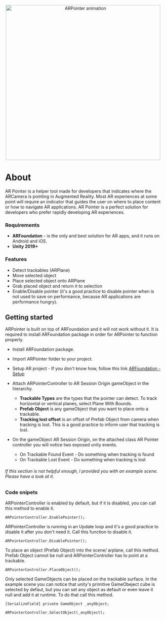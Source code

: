 <p align="center">
<img src="https://media.giphy.com/media/UVAtvQ3QHAz8g9CbsH/giphy.gif" alt="ARPointer animation" title="Grid GIF" width="500"/>
</p>

# About

AR Pointer is a helper tool made for developers that indicates where the ARCamera is pointing in Augmented Reality. Most AR experiences at some point will require an indicator that guides the user on where to place content or how to navigate AR applications. AR Pointer is a perfect solution for developers who prefer rapidly developing AR experiences.

### Requirements

  * <b>ARFoundation</b> - is the only and best solution for AR apps, and it runs on Android and iOS.
  * <b>Unity 2019+</b>
  
### Features

  * Detect trackables (ARPlane)
  * Move selected object
  * Place selected object onto ARPlane
  * Grab placed object and return it to selection
  * Enable/Disable pointer (it's a good practice to disable pointer when is not used to save on performance, because AR applications are performance hungry).

## Getting started
   
ARPointer is built on top of ARFoundation and it will not work without it. It is required to install ARFoundation package in order for ARPointer to function properly. 

 * Install ARFoundation package.
 * Import ARPointer folder to your project.
 * Setup AR project - If you don't know how, follow this link [ARFoundation - Setup](https://learn.unity.com/tutorial/setting-up-ar-foundation)
 * Attach ARPointerController to AR Session Origin gameObject in the hierarchy.
    * **Trackable Types** are the types that the pointer can detect. To track horizontal or vertical planes, select Plane With Bounds. 
    * **Prefab Object** is any gameObject that you want to place onto a trackable.
    * **Tracking lost offset** is an offset of Prefab Object from camera when tracking is lost. This is a good practice to inform user that tracking is lost.


 * On the gameObject AR Session Origin, on the attached class AR Pointer controller you will notice two exposed unity events.
    * On Trackable Found Event - Do something when tracking is found
    * On Trackable Lost Event - Do something when tracking is lost


###### If this section is not helpful enough, I provided you with an example scene. Please have a look at it. 

### Code snipets

ARPointerController is enabled by default, but if it is disabled, you can call this method to enable it.

```ARPointerController.EnablePointer();```

ARPointerController is running in an Update loop and it's a good practice to disable it after you don't need it. Call this function to disable it.

```ARPointerController.DisablePointer();```

To place an object (Prefab Object) into the scene/ arplane, call this method. Prefab Object cannot be null and ARPointerController has to point at a trackable.

```ARPointerController.PlaceObject();```

Only selected GameObjects can be placed on the trackable surface. In the example scene you can notice that unity's primitive GameObeject cube is selected by defaut, but you can set any object as default or even leave it null and add it at runtime. To do that call this method.

``` 
[SerializeField] private GameObject _anyObject;

ARPointerController.SelectObject(_anyObject); 
```

